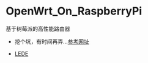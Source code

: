 # OpenWrt_On_RaspberryPi
基于树莓派的高性能路由器

+ 挖个坑，有时间再弄...[参考网址](http://www.shuyz.com/install-openwrt-on-raspberry-as-a-wireless-router.html)

+ [LEDE](https://downloads.lede-project.org/releases/17.01.2/targets/brcm2708/bcm2710/)

